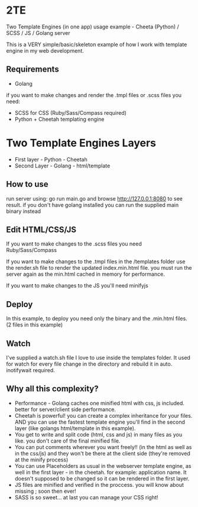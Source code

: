 2TE
===

Two Template Engines (in one app) usage example - Cheeta (Python) / SCSS / JS / Golang server

This is a VERY simple/basic/skeleton example of how I work with template
engine in my web development.

## Requirements

* Golang

if you want to make changes and render the .tmpl files or .scss files you need:
* SCSS for CSS (Ruby/Sass/Compass required)
* Python + Cheetah templating engine

# Two Template Engines Layers

* First layer - Python - Cheetah
* Second Layer - Golang - html/template

## How to use

run server using: go run main.go and browse http://127.0.0.1:8080 to see result.
if you don't have golang installed you can run the supplied main binary instead

## Edit HTML/CSS/JS

If you want to make changes to the .scss files you need Ruby/Sass/Compass

If you want to make changes to the .tmpl files in the /templates folder 
use the render.sh file to render the updated index.min.html file.
you must run the server again as the min.html cached in memory for performance.

If you want to make changes to the JS you'll need minifyjs

## Deploy
In this example, to deploy you need only the binary and the .min.html files.
(2 files in this example)

## Watch
I've supplied a watch.sh file I love to use inside the templates folder. 
It used for watch for every file change in the directory and rebuild it in 
auto.
 inotifywait required.

## Why all this complexity?
* Performance - Golang caches one minified html with css, js included. better for server/client side performance.
* Cheetah is powerful! you can create a complex inheritance for your files. AND you can use the fastest template engine you'll find in the second layer (like golangs html/template in this example).
* You get to write and split code (html, css and js) in many files as you like. you don't care of the final minified file.
* You can put comments wherever you want freely!! (in the html as well as in the css/js) and they won't be there at the client side (they're removed at the minify process)
* You can use Placeholders as usual in the webserver template engine, as well in the first layer - in the cheetah. for example: application name. It doesn't supposed to be changed so it can be rendered in the first layer.
* JS files are minified and verified in the proccess. you will know about missing ; soon then ever!
* SASS is so sweet... at last you can manage your CSS right!
